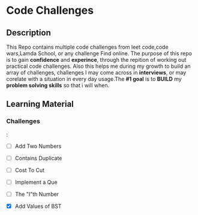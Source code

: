  <h1> Code Challenges</h1>
 <h2> Description </h2>


 This Repo contains multiple code challenges from 
 leet code,code wars,Lamda School, or any challenge Find online.
 The purpose of this repo is to gain **confidence** and **experince**,
 through the repition of working out practical code challenges. Also this helps me during my growth to  build an array of challenges, challenges I may come across in **interviews**, or may corelate with a situation in every day usage.The **#1 goal** is to **BUILD** my **problem solving skills** so that i will when.
 
 <h2> Learning Material </h2>
 
 
 
 <h3> Challenges </h3>:
 
 - [ ] Add Two Numbers
 - [ ] Contains Duplicate
 - [ ] Cost To Cut
 - [ ] Implement a Que
 - [ ] The "I"th Number 
 - [x] Add Values of BST

 
 
